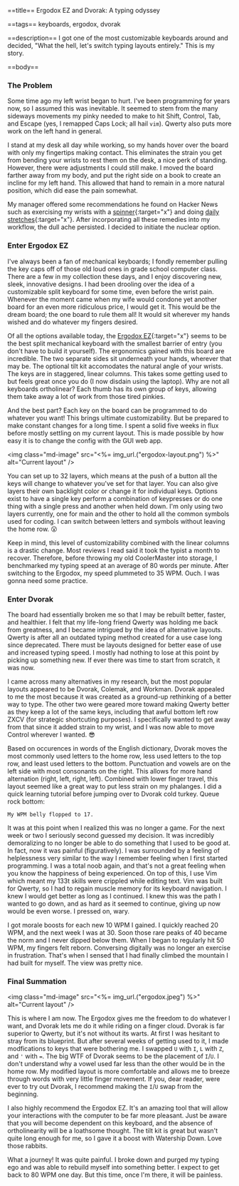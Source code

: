 ==title==
Ergodox EZ and Dvorak: A typing odyssey

==tags==
keyboards, ergodox, dvorak

==description==
I got one of the most customizable keyboards around and decided, "What the hell, let's switch typing layouts entirely."
This is my story.

==body==
### The Problem

Some time ago my left wrist began to hurt. 
I've been programming for years now, so I assumed this was inevitable.
It seemed to stem from the many sideways movements my pinky needed to make to hit Shift, Control, Tab, and Escape (yes, I remapped Caps Lock; all hail `vim`).
Qwerty also puts more work on the left hand in general.

I stand at my desk all day while working, so my hands hover over the board with only my fingertips making contact.
This eliminates the strain you get from bending your wrists to rest them on the desk, a nice perk of standing. 
However, there were adjustments I could still make.
I moved the board farther away from my body, and put the right side on a book to
create an incline for my left hand. 
This allowed that hand to remain in a more natural position, which did ease the pain somewhat.

My manager offered some recommendations he found on Hacker News such as exercising my wrists with a [spinner](https://nsdspinner.com/){:target="x"} and
doing [daily stretches](https://youtu.be/mSZWSQSSEjE){:target="x"}.
After incorporating all these remedies into my workflow, the dull ache persisted. 
I decided to initiate the nuclear option.

### Enter Ergodox EZ

I've always been a fan of mechanical keyboards;
I fondly remember pulling the key caps off of those old loud ones in grade school computer class.
There are a few in my collection these days, and I enjoy discovering new, sleek, innovative designs.
I had been drooling over the idea of a customizable split keyboard for some time, even before the wrist pain.
Whenever the moment came when my wife would condone yet another board for an even more ridiculous price, I would get it.
This would be the dream board; the one board to rule them all! 
It would sit wherever my hands wished and do whatever my fingers desired.

Of all the options available today, the [Ergodox EZ](https://ergodox-ez.com/){:target="x"}
seems to be the best split mechanical keyboard with the smallest barrier of entry (you don't have to build it yourself).
The ergonomics gained with this board are incredible.
The two separate sides sit underneath your hands, wherever that may be.
The optional tilt kit accomodates the natural angle of your wrists.
The keys are in staggered, linear columns. 
This takes some getting used to but feels great once you do (I now disdain using the laptop).
Why are not all keyboards ortholinear? 
Each thumb has its own group of keys, allowing them take away a lot of work from those tired pinkies.

And the best part? Each key on the board can be programmed to do whatever you want!
This brings ultimate customizability.
But be prepared to make constant changes for a long time.
I spent a solid five weeks in flux before mostly settling on my current layout.
This is made possible by how easy it is to change the config with the GUI web app.

<img class="md-image" src="<%= img_url.("ergodox-layout.png") %>" alt="Current layout" />

You can set up to 32 layers, which means at the push of a button all the keys will change to whatever you've set for that layer.
You can also give layers their own backlight color or change it for individual keys.
Options exist to have a single key perform a combination of keypresses or do one thing with a single press and another when held down.
I'm only using two layers currently, one for main and the other to hold all the common symbols used for coding.
I can switch between letters and symbols without leaving the home row. 😮

Keep in mind, this level of customizability combined with the linear columns is a drastic change.
Most reviews I read said it took the typist a month to recover.
Therefore, before throwing my old CoolerMaster into storage, I benchmarked my typing speed at an average of 80 words per minute.
After switching to the Ergodox, my speed plummeted to 35 WPM. Ouch.
I was gonna need some practice.

### Enter Dvorak

The board had essentially broken me so that I may be rebuilt better, faster, and healthier.
I felt that my life-long friend Qwerty was holding me back from greatness, and I became intrigued by the idea of alternative layouts.
Qwerty is after all an outdated typing method created for a use case long since deprecated.
There must be layouts designed for better ease of use and increased typing speed.
I mostly had nothing to lose at this point by picking up something new.
If ever there was time to start from scratch, it was now.

I came across many alternatives in my research, but the most popular layouts appeared to be Dvorak, Colemak, and Workman.
Dvorak appealed to me the most because it was created as a ground-up rethinking of a better way to type.
The other two were geared more toward making Qwerty better as they keep a lot of the same keys, including that awful bottom left row ZXCV (for strategic shortcuting purposes).
I specifically wanted to get away from that since it added strain to my wrist, and I was now able to move Control wherever I wanted. 😎

Based on occurences in words of the English dictionary, Dvorak moves the most commonly used letters to the home row, 
less used letters to the top row, and least used letters to the bottom.
Punctuation and vowels are on the left side with most consonants on the right. 
This allows for more hand alternation (right, left, right, left). 
Combined with lower finger travel, this layout seemed like a great way to put less strain on my phalanges.
I did a quick learning tutorial before jumping over to Dvorak cold turkey.
Queue rock bottom: 

    My WPM belly flopped to 17.

It was at this point when I realized this was no longer a game.
For the next week or two I seriously second guessed my decision.
It was incredibly demoralizing to no longer be able to do something that I used to be good at.
In fact, now it was painful (figuratively). I was surrounded by a feeling of helplessness very similar to the way I remember feeling when I first started programming.
I was a total noob again, and that's not a great feeling when you know the happiness of being experienced.
On top of this, I use Vim which meant my 133t skills were crippled while editing text.
Vim was built for Qwerty, so I had to regain muscle memory for its keyboard navigation.
I knew I would get better as long as I continued. 
I knew this was the path I wanted to go down, and as hard as it seemed to continue, giving up now would be even worse.
I pressed on, wary.

I got morale boosts for each new 10 WPM I gained. I quickly reached 20 WPM, and the next week I was at 30.
Soon those rare peaks of 40 became the norm and I never dipped below them. 
When I began to regularly hit 50 WPM, my fingers felt reborn.
Conversing digitally was no longer an exercise in frustration.
That's when I sensed that I had finally climbed the mountain I had built for myself.
The view was pretty nice.

### Final Summation

<img class="md-image" src="<%= img_url.("ergodox.jpeg") %>" alt="Current layout" />

This is where I am now. The Ergodox gives me the freedom to do whatever I want, and Dvorak lets me do it while riding on a finger cloud.
Dvorak is far superior to Qwerty, but it's not without its warts.
At first I was hesitant to stray from its blueprint. 
But after several weeks of getting used to it, I made modfications to keys that were bothering me.
I swapped `U` with `I`, `L` with `Z`, and `'` with `=`.
The big WTF of Dvorak seems to be the placement of `I`/`U`. I don't understand why a vowel used far less than the other would be in the home row.
My modified layout is more comfortable and allows me to breeze through words with very little finger movement.
If you, dear reader, were ever to try out Dvorak, I recommend making the `I`/`U` swap from the beginning.

I also highly recommend the Ergodox EZ. It's an amazing tool that will allow your interactions with the computer to be far more pleasant.
Just be aware that you will become dependent on this keyboard, and the absence of ortholinearity will be a loathsome thought.
The tilt kit is great but wasn't quite long enough for me, so I gave it a boost with Watership Down. Love those rabbits.

What a journey! It was quite painful. I broke down and purged my typing ego and was able to rebuild myself into something better.
I expect to get back to 80 WPM one day. But this time, once I'm there, it will be painless.
